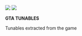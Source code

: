 [![](https://img.shields.io/badge/working-true-green.svg)](http://this.link.doesnt.exist)
[![](https://img.shields.io/twitter/follow/dekitz_it.svg?style=social&logo=twitter)](https://twitter.com/intent/follow?screen_name=dekitz_it)

**GTA TUNABLES**

Tunables extracted from the game